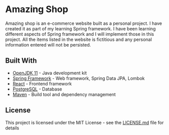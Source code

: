 # Amazing Shop

Amazing shop is an e-commerce website built as a personal project. I have
created it as part of my learning Spring framework. I have been learning
different aspects of Spring framework and I will implement those in this
project. All the items listed in the website is fictitious and any personal
information entered will not be persisted.

## Built With

- [OpenJDK 11](https://openjdk.java.net/projects/jdk/11/) - Java development kit
- [Spring Framework](https://maven.apache.org/) - Web framework, Spring Data JPA, Lombok
- [React](https://reactjs.org/) - Frontend framework
- [PostgreSQL](https://www.postgresql.org/) - Database
- [Maven](https://maven.apache.org/) - Build tool and dependency management

## License

This project is licensed under the MIT License - see the [LICENSE.md](./LICENSE) file for details

